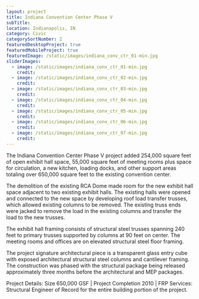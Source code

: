 ```yaml
---
layout: project
title: Indiana Convention Center Phase V
subTitle:
location: Indianapolis, IN
category: Civic
categorySortNumber: 2
featuredDesktopProject: true
featuredMobileProject: true
featuredImage: /static/images/indiana_conv_ctr_01-min.jpg
sliderImages:
  - image: /static/images/indiana_conv_ctr_01-min.jpg
    credit:
  - image: /static/images/indiana_conv_ctr_02-min.jpg
    credit:
  - image: /static/images/indiana_conv_ctr_03-min.jpg
    credit:
  - image: /static/images/indiana_conv_ctr_04-min.jpg
    credit:
  - image: /static/images/indiana_conv_ctr_05-min.jpg
    credit:
  - image: /static/images/indiana_conv_ctr_06-min.jpg
    credit:
  - image: /static/images/indiana_conv_ctr_07-min.jpg
    credit:
---
```

The Indiana Convention Center Phase V project added 254,000 square feet of open exhibit hall space, 55,000 square feet of meeting rooms plus space for circulation, a new kitchen, loading docks, and other support areas totaling over 650,000 square feet to the existing convention center.
 
The demolition of the existing RCA Dome made room for the new exhibit hall space adjacent to two existing exhibit halls.  The existing halls were opened and connected to the new space by developing roof load transfer trusses, which allowed existing columns to be removed.  The existing truss ends were jacked to remove the load in the existing columns and transfer the load to the new trusses.
 
The exhibit hall framing consists of structural steel trusses spanning 240 feet to primary trusses supported by columns at 90 feet on center.  The meeting rooms and offices are on elevated structural steel floor framing.
 
The project signature architectural piece is a transparent glass entry cube with exposed architectural structural steel columns and cantilever framing.  The construction was phased with the structural package being released approximately three months before the architectural and MEP packages.  

Project Details:  Size 650,000 GSF | Project Completion 2010 | FRP Services:  Structural Engineer of Record for the entire building portion of the project.























